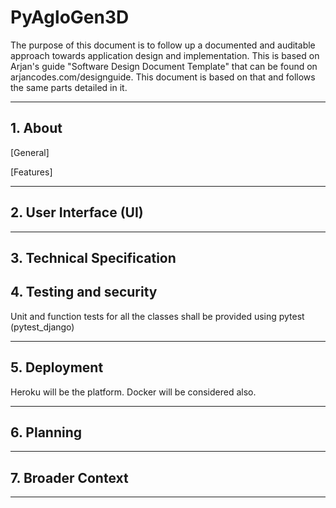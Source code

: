 # **PyAgloGen3D**

The purpose of this document is to follow up a documented and auditable approach towards application design and implementation. This is based on Arjan's guide "Software Design Document Template" that can be found on arjancodes.com/designguide. This document is based on that and follows the same parts detailed in it.

---

## **1. About**
[General]

[Features]


---

## **2. User Interface (UI)**

  
  ---

## **3. Technical Specification**


## **4. Testing and security**
  Unit and function tests for all the classes shall be provided using pytest (pytest_django)

  ---

  ## **5. Deployment**
  Heroku will be the platform. Docker will be considered also.

  ---

  ## **6. Planning**
  ---

  ## **7. Broader Context**


  ---

